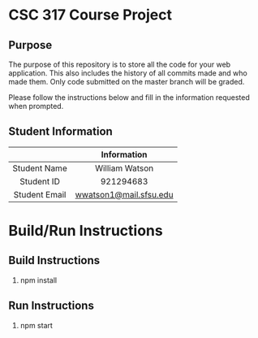 # CSC 317 Course Project

## Purpose

The purpose of this repository is to store all the code for your web application. This also includes the history of all commits made and who made them. Only code submitted on the master branch will be graded.

Please follow the instructions below and fill in the information requested when prompted.

## Student Information

|               |      Information       |
|:-------------:|:----------------------:|
| Student Name  |     William Watson     |
| Student ID    |       921294683        |
| Student Email | wwatson1@mail.sfsu.edu |



# Build/Run Instructions

## Build Instructions
1. npm install

## Run Instructions
1. npm start
